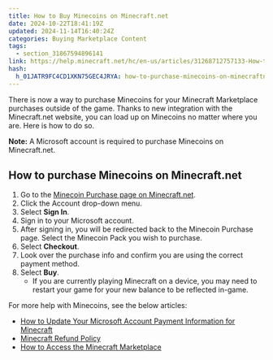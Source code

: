 ```yaml
---
title: How to Buy Minecoins on Minecraft.net
date: 2024-10-22T18:41:19Z
updated: 2024-11-14T16:40:24Z
categories: Buying Marketplace Content
tags:
  - section_31867594896141
link: https://help.minecraft.net/hc/en-us/articles/31268712757133-How-to-Buy-Minecoins-on-Minecraft-net
hash:
  h_01JATR9FC4CD1XKN75GEC4JRYA: how-to-purchase-minecoins-on-minecraftnet
---
```


There is now a way to purchase Minecoins for your Minecraft Marketplace purchases outside of the game. Thanks to new integration with the Minecraft.net website, you can load up on Minecoins no matter where you are. Here is how to do so.

**Note:** A Microsoft account is required to purchase Minecoins on Minecraft.net.

## How to purchase Minecoins on Minecraft.net

1.  Go to the [Minecoin Purchase page on Minecraft.net](http://minecraft.net/en-us/marketplace/buy-minecoins).
2.  Click the Account drop-down menu.
3.  Select **Sign In**.
4.  Sign in to your Microsoft account.
5.  After signing in, you will be redirected back to the Minecoin Purchase page. Select the Minecoin Pack you wish to purchase.
6.  Select **Checkout**.
7.  Look over the purchase info and confirm you are using the correct payment method.
8.  Select **Buy**.
    - If you are currently playing Minecraft on a device, you may need to restart your game for your new balance to be reflected in-game.

For more help with Minecoins, see the below articles:

- [How to Update Your Microsoft Account Payment Information for Minecraft](../Account-Settings/How-to-Update-Your-Microsoft-Account-Payment-Information-for-Minecraft.md)
- [Minecraft Refund Policy](../Buying-Minecraft-Games/Minecraft-Refund-Policy.md)
- [How to Access the Minecraft Marketplace](./How-to-Access-the-Minecraft-Marketplace.md)
